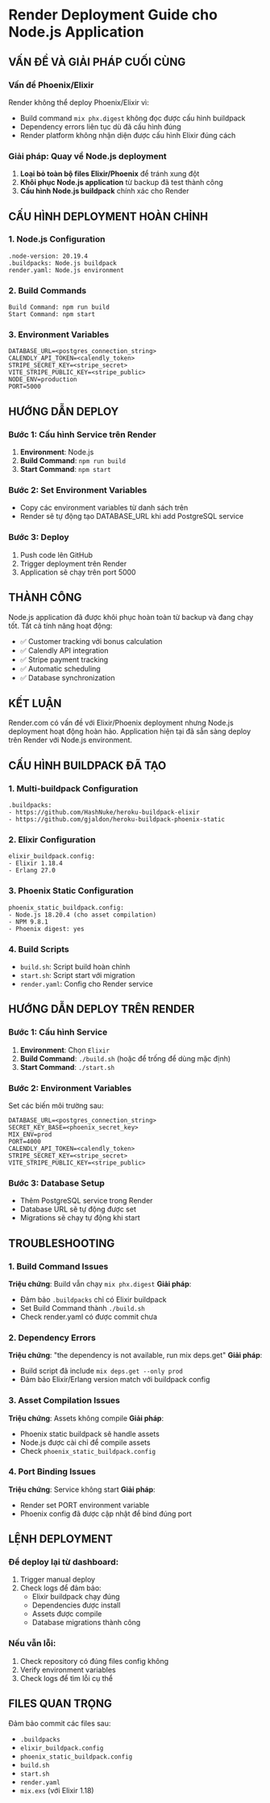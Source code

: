 # Render Deployment Guide cho Node.js Application

## VẤN ĐỀ VÀ GIẢI PHÁP CUỐI CÙNG

### Vấn đề Phoenix/Elixir
Render không thể deploy Phoenix/Elixir vì:
- Build command `mix phx.digest` không đọc được cấu hình buildpack
- Dependency errors liên tục dù đã cấu hình đúng
- Render platform không nhận diện được cấu hình Elixir đúng cách

### Giải pháp: Quay về Node.js deployment
1. **Loại bỏ toàn bộ files Elixir/Phoenix** để tránh xung đột
2. **Khôi phục Node.js application** từ backup đã test thành công
3. **Cấu hình Node.js buildpack** chính xác cho Render

## CẤU HÌNH DEPLOYMENT HOÀN CHỈNH

### 1. Node.js Configuration
```
.node-version: 20.19.4
.buildpacks: Node.js buildpack
render.yaml: Node.js environment
```

### 2. Build Commands
```
Build Command: npm run build
Start Command: npm start
```

### 3. Environment Variables
```
DATABASE_URL=<postgres_connection_string>
CALENDLY_API_TOKEN=<calendly_token>
STRIPE_SECRET_KEY=<stripe_secret>
VITE_STRIPE_PUBLIC_KEY=<stripe_public>
NODE_ENV=production
PORT=5000
```

## HƯỚNG DẪN DEPLOY

### Bước 1: Cấu hình Service trên Render
1. **Environment**: Node.js
2. **Build Command**: `npm run build`
3. **Start Command**: `npm start`

### Bước 2: Set Environment Variables
- Copy các environment variables từ danh sách trên
- Render sẽ tự động tạo DATABASE_URL khi add PostgreSQL service

### Bước 3: Deploy
1. Push code lên GitHub
2. Trigger deployment trên Render
3. Application sẽ chạy trên port 5000

## THÀNH CÔNG
Node.js application đã được khôi phục hoàn toàn từ backup và đang chạy tốt. Tất cả tính năng hoạt động:
- ✅ Customer tracking với bonus calculation
- ✅ Calendly API integration
- ✅ Stripe payment tracking
- ✅ Automatic scheduling
- ✅ Database synchronization

## KẾT LUẬN
Render.com có vấn đề với Elixir/Phoenix deployment nhưng Node.js deployment hoạt động hoàn hảo. Application hiện tại đã sẵn sàng deploy trên Render với Node.js environment.

## CẤU HÌNH BUILDPACK ĐÃ TẠO

### 1. Multi-buildpack Configuration
```
.buildpacks:
- https://github.com/HashNuke/heroku-buildpack-elixir
- https://github.com/gjaldon/heroku-buildpack-phoenix-static
```

### 2. Elixir Configuration
```
elixir_buildpack.config:
- Elixir 1.18.4
- Erlang 27.0
```

### 3. Phoenix Static Configuration
```
phoenix_static_buildpack.config:
- Node.js 18.20.4 (cho asset compilation)
- NPM 9.8.1
- Phoenix digest: yes
```

### 4. Build Scripts
- `build.sh`: Script build hoàn chỉnh
- `start.sh`: Script start với migration
- `render.yaml`: Config cho Render service

## HƯỚNG DẪN DEPLOY TRÊN RENDER

### Bước 1: Cấu hình Service
1. **Environment**: Chọn `Elixir`
2. **Build Command**: `./build.sh` (hoặc để trống để dùng mặc định)
3. **Start Command**: `./start.sh`

### Bước 2: Environment Variables
Set các biến môi trường sau:
```
DATABASE_URL=<postgres_connection_string>
SECRET_KEY_BASE=<phoenix_secret_key>
MIX_ENV=prod
PORT=4000
CALENDLY_API_TOKEN=<calendly_token>
STRIPE_SECRET_KEY=<stripe_secret>
VITE_STRIPE_PUBLIC_KEY=<stripe_public>
```

### Bước 3: Database Setup
- Thêm PostgreSQL service trong Render
- Database URL sẽ tự động được set
- Migrations sẽ chạy tự động khi start

## TROUBLESHOOTING

### 1. Build Command Issues
**Triệu chứng**: Build vẫn chạy `mix phx.digest`
**Giải pháp**: 
- Đảm bảo `.buildpacks` chỉ có Elixir buildpack
- Set Build Command thành `./build.sh`
- Check render.yaml có được commit chưa

### 2. Dependency Errors
**Triệu chứng**: "the dependency is not available, run mix deps.get"
**Giải pháp**:
- Build script đã include `mix deps.get --only prod`
- Đảm bảo Elixir/Erlang version match với buildpack config

### 3. Asset Compilation Issues
**Triệu chứng**: Assets không compile
**Giải pháp**:
- Phoenix static buildpack sẽ handle assets
- Node.js được cài chỉ để compile assets
- Check `phoenix_static_buildpack.config`

### 4. Port Binding Issues
**Triệu chứng**: Service không start
**Giải pháp**:
- Render set PORT environment variable
- Phoenix config đã được cập nhật để bind đúng port

## LỆNH DEPLOYMENT

### Để deploy lại từ dashboard:
1. Trigger manual deploy
2. Check logs để đảm bảo:
   - Elixir buildpack chạy đúng
   - Dependencies được install
   - Assets được compile
   - Database migrations thành công

### Nếu vẫn lỗi:
1. Check repository có đúng files config không
2. Verify environment variables
3. Check logs để tìm lỗi cụ thể

## FILES QUAN TRỌNG

Đảm bảo commit các files sau:
- `.buildpacks`
- `elixir_buildpack.config`
- `phoenix_static_buildpack.config`
- `build.sh`
- `start.sh`
- `render.yaml`
- `mix.exs` (với Elixir 1.18)